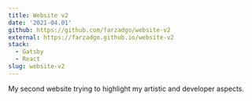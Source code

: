 ```yaml
---
title: Website v2
date: '2021-04.01'
github: https://github.com/farzadgo/website-v2
external: https://farzadgo.github.io/website-v2
stack:
  - Gatsby
  - React
slug: website-v2
---
```


My second website trying to highlight my artistic and developer aspects.
